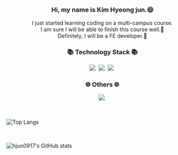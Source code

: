 <h3 align="center">Hi, my name is Kim Hyeong jun.😄</h3>
<p align="center">
I just started learning coding on a multi-campus course.<br>
I am sure I will be able to finish this course well.👊<br>
Definitely, I will be a FE developer.🎯
</p>

<h3 align="center">📚 Technology Stack 📚</h3>
<p align="center">
  <img src="https://img.shields.io/badge/-HTML-green"/>&nbsp
  <img src="https://img.shields.io/badge/-CSS-blue"/>&nbsp
  <img src="https://img.shields.io/badge/-Loading-black"/>&nbsp
</p>

<h3 align="center">🌐 Others 🌐</h3>
<p align="center">
  <a href="https://velog.io/@hjun0917"><img src="https://img.shields.io/badge/Tech%20Blog-11B48A?style=flat-square&logo=Vimeo&logoColor=white&link=https://velog.io/@new_wisdom"/></a>&nbsp
</p>


<br>

![Top Langs](https://github-readme-stats.vercel.app/api/top-langs/?username=hjun0917&layout=compact&theme=default&langs_count=10)

<br>

![hjun0917's GitHub stats](https://github-readme-stats.vercel.app/api?username=hjun0917&theme=default_icons=true)
